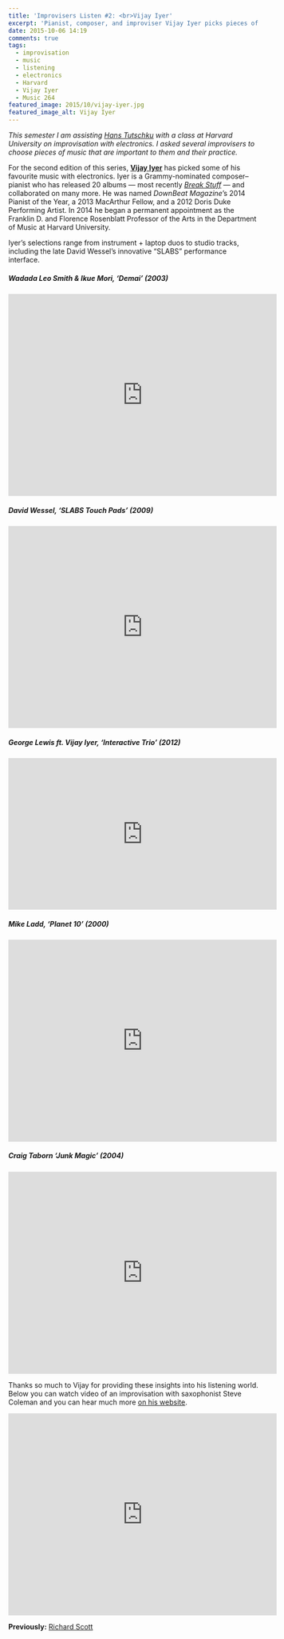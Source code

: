 ```yaml
---
title: 'Improvisers Listen #2: <br>Vijay Iyer'
excerpt: 'Pianist, composer, and improviser Vijay Iyer picks pieces of music important to his practice.'
date: 2015-10-06 14:19
comments: true
tags:
  - improvisation
  - music
  - listening
  - electronics
  - Harvard
  - Vijay Iyer
  - Music 264
featured_image: 2015/10/vijay-iyer.jpg
featured_image_alt: Vijay Iyer
---
```


_This semester I am assisting [Hans Tutschku](http://www.tutschku.com/) with a class at Harvard University on improvisation with electronics. I asked several improvisers to choose pieces of music that are important to them and their practice._

For the second edition of this series, [**Vijay Iyer**](http://vijay-iyer.com/) has picked some of his favourite music with electronics. Iyer is a Grammy-nominated composer–pianist who has released 20 albums — most recently [*Break Stuff*](http://ecmrecords.com/releases/break-stuff/) — and collaborated on many more. He was named *DownBeat Magazine*’s 2014 Pianist of the Year, a 2013 MacArthur Fellow, and a 2012 Doris Duke Performing Artist. In 2014 he began a permanent appointment as the Franklin D. and Florence Rosenblatt Professor of the Arts in the Department of Music at Harvard University.

Iyer’s selections range from instrument + laptop duos to studio tracks, including the late David Wessel’s innovative “SLABS” performance interface.

##### Wadada Leo Smith & Ikue Mori, ‘Demai’ (2003)

<p class="embed-container"><iframe width="538" height="404" src="https://www.youtube-nocookie.com/embed/xvNK5Km94MA?showinfo=0" frameborder="0" allowfullscreen></iframe></p>

##### David Wessel, ‘SLABS Touch Pads’ (2009)

<p class="embed-container"><iframe width="538" height="404" src="https://www.youtube-nocookie.com/embed/q_mtCZqN0Ms?showinfo=0" frameborder="0" allowfullscreen></iframe></p>

##### George Lewis ft. Vijay Iyer, ‘Interactive Trio’ (2012)

<p class="embed-container"><iframe width="538" height="303" src="https://www.youtube-nocookie.com/embed/IBPJ2HAmsc8?start=5304&amp;showinfo=0" frameborder="0" allowfullscreen></iframe></p>

##### Mike Ladd, ‘Planet 10’ (2000)

<p class="embed-container"><iframe width="538" height="404" src="https://www.youtube-nocookie.com/embed/R4PJcJfCEZw?showinfo=0" frameborder="0" allowfullscreen></iframe></p>

##### Craig Taborn ‘Junk Magic’ (2004)

<p class="embed-container"><iframe width="538" height="404" src="https://www.youtube-nocookie.com/embed/TwCiIAfqBS8?showinfo=0" frameborder="0" allowfullscreen></iframe></p>

Thanks so much to Vijay for providing these insights into his listening world. Below you can watch video of an improvisation with saxophonist Steve Coleman and you can hear much more [on his website](http://vijay-iyer.com/).

<p class="embed-container"><iframe width="538" height="404" src="https://www.youtube-nocookie.com/embed/gdTpNwnr5vY?showinfo=0" frameborder="0" allowfullscreen></iframe></p>

__Previously:__ [Richard Scott][cb5b71f1]

  [cb5b71f1]: http://chrisswithinbank.net/2015/09/improvisers-listen-1-richard-scott/ "Improvisers Listen #1: Richard Scott"
